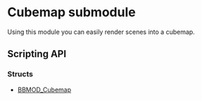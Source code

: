 # Cubemap submodule
Using this module you can easily render scenes into a cubemap.

## Scripting API
### Structs
* [BBMOD_Cubemap](./BBMOD_Cubemap.html)
